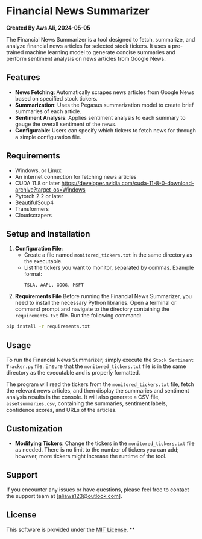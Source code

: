 # Financial News Summarizer

**Created By Aws Ali, 2024-05-05**

The Financial News Summarizer is a tool designed to fetch, summarize, and analyze financial news articles for selected stock tickers. It uses a pre-trained machine learning model to generate concise summaries and perform sentiment analysis on news articles from Google News.

## Features

- **News Fetching**: Automatically scrapes news articles from Google News based on specified stock tickers.
- **Summarization**: Uses the Pegasus summarization model to create brief summaries of each article.
- **Sentiment Analysis**: Applies sentiment analysis to each summary to gauge the overall sentiment of the news.
- **Configurable**: Users can specify which tickers to fetch news for through a simple configuration file.

## Requirements

- Windows, or Linux
- An internet connection for fetching news articles
- CUDA 11.8 or later https://developer.nvidia.com/cuda-11-8-0-download-archive?target_os=Windows
- Pytorch 2.2 or later
- BeautifulSoup4
- Transformers
- Cloudscrapers

## Setup and Installation

1. **Configuration File**:
   - Create a file named `monitored_tickers.txt` in the same directory as the executable.
   - List the tickers you want to monitor, separated by commas. Example format:
     ```
     TSLA, AAPL, GOOG, MSFT
     ```
2. **Requirements File**
Before running the Financial News Summarizer, you need to install the necessary Python libraries. Open a terminal or command prompt and navigate to the directory containing the `requirements.txt` file. Run the following command:

```bash
pip install -r requirements.txt
```
## Usage

To run the Financial News Summarizer, simply execute the `Stock Sentiment Tracker.py` file. Ensure that the `monitored_tickers.txt` file is in the same directory as the executable and is properly formatted.

The program will read the tickers from the `monitored_tickers.txt` file, fetch the relevant news articles, and then display the summaries and sentiment analysis results in the console. It will also generate a CSV file, `assetsummaries.csv`, containing the summaries, sentiment labels, confidence scores, and URLs of the articles.

## Customization

- **Modifying Tickers**: Change the tickers in the `monitored_tickers.txt` file as needed. There is no limit to the number of tickers you can add; however, more tickers might increase the runtime of the tool.

## Support

If you encounter any issues or have questions, please feel free to contact the support team at [aliaws123@outlook.com].

## License

This software is provided under the [MIT License](LICENSE).
**
